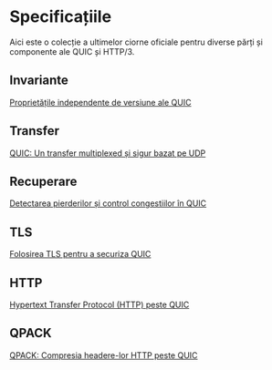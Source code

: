 # Specificațiile

Aici este o colecție a ultimelor ciorne oficiale pentru diverse părți și 
componente ale QUIC și HTTP/3.

## Invariante

[Proprietățile independente de versiune ale QUIC](https://tools.ietf.org/html/draft-ietf-quic-invariants-07)

## Transfer

[QUIC: Un transfer multiplexed și sigur bazat pe UDP](https://tools.ietf.org/html/draft-ietf-quic-transport-24)

## Recuperare

[Detectarea pierderilor și control congestiilor în QUIC](https://tools.ietf.org/html/draft-ietf-quic-recovery-24)

## TLS

[Folosirea TLS pentru a securiza QUIC](https://tools.ietf.org/html/draft-ietf-quic-tls-24)

## HTTP

[Hypertext Transfer Protocol (HTTP) peste QUIC](https://tools.ietf.org/html/draft-ietf-quic-http-24)

## QPACK

[QPACK: Compresia headere-lor HTTP peste QUIC](https://tools.ietf.org/html/draft-ietf-quic-qpack-11)
